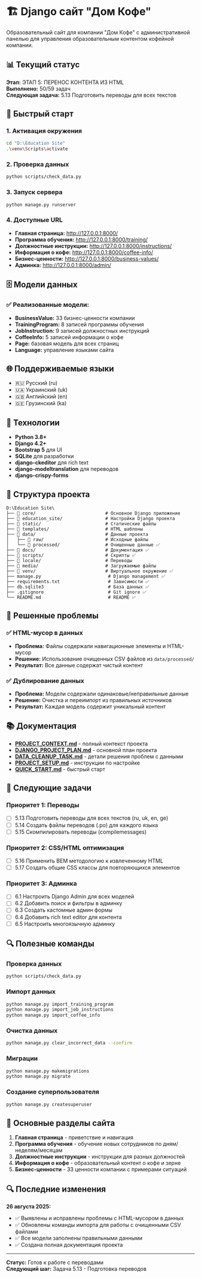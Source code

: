 # 🏗️ Django сайт "Дом Кофе"

Образовательный сайт для компании "Дом Кофе" с административной панелью для управления образовательным контентом кофейной компании.

## 📊 Текущий статус

**Этап:** ЭТАП 5: ПЕРЕНОС КОНТЕНТА ИЗ HTML  
**Выполнено:** 50/59 задач  
**Следующая задача:** 5.13 Подготовить переводы для всех текстов

## 🚀 Быстрый старт

### 1. Активация окружения
```bash
cd "D:\Education Site"
.\venv\Scripts\activate
```

### 2. Проверка данных
```bash
python scripts/check_data.py
```

### 3. Запуск сервера
```bash
python manage.py runserver
```

### 4. Доступные URL
- **Главная страница:** http://127.0.0.1:8000/
- **Программа обучения:** http://127.0.0.1:8000/training/
- **Должностные инструкции:** http://127.0.0.1:8000/instructions/
- **Информация о кофе:** http://127.0.0.1:8000/coffee-info/
- **Бизнес-ценности:** http://127.0.0.1:8000/business-values/
- **Админка:** http://127.0.0.1:8000/admin/

## 🗄️ Модели данных

### ✅ Реализованные модели:
- **BusinessValue:** 33 бизнес-ценности компании
- **TrainingProgram:** 8 записей программы обучения
- **JobInstruction:** 9 записей должностных инструкций
- **CoffeeInfo:** 5 записей информации о кофе
- **Page:** базовая модель для всех страниц
- **Language:** управление языками сайта

## 🌐 Поддерживаемые языки

- 🇷🇺 Русский (ru)
- 🇺🇦 Украинский (uk) 
- 🇬🇧 Английский (en)
- 🇬🇪 Грузинский (ka)

## 🔧 Технологии

- **Python 3.8+**
- **Django 4.2+**
- **Bootstrap 5** для UI
- **SQLite** для разработки
- **django-ckeditor** для rich text
- **django-modeltranslation** для переводов
- **django-crispy-forms**

## 📁 Структура проекта

```
D:\Education Site\
├── 📁 core/                          # Основное Django приложение
├── 📁 education_site/                # Настройки Django проекта
├── 📁 static/                        # Статические файлы
├── 📁 templates/                     # HTML шаблоны
├── 📁 data/                          # Данные проекта
│   ├── 📁 raw/                       # Исходные файлы
│   └── 📁 processed/                 # Очищенные данные ✅
├── 📁 docs/                          # Документация ✅
├── 📁 scripts/                       # Скрипты ✅
├── 📁 locale/                        # Переводы
├── 📁 media/                         # Загружаемые файлы
├── 📁 venv/                          # Виртуальное окружение ✅
├── manage.py                         # Django management ✅
├── requirements.txt                  # Зависимости ✅
├── db.sqlite3                        # База данных ✅
├── .gitignore                        # Git ignore ✅
└── README.md                         # README ✅
```

## 🚨 Решенные проблемы

### ✅ HTML-мусор в данных
- **Проблема:** Файлы содержали навигационные элементы и HTML-мусор
- **Решение:** Использование очищенных CSV файлов из `data/processed/`
- **Результат:** Все данные содержат чистый контент

### ✅ Дублирование данных
- **Проблема:** Модели содержали одинаковые/неправильные данные
- **Решение:** Очистка и переимпорт из правильных источников
- **Результат:** Каждая модель содержит уникальный контент

## 📚 Документация

- **[PROJECT_CONTEXT.md](docs/PROJECT_CONTEXT.md)** - полный контекст проекта
- **[DJANGO_PROJECT_PLAN.md](docs/DJANGO_PROJECT_PLAN.md)** - основной план проекта
- **[DATA_CLEANUP_TASK.md](docs/DATA_CLEANUP_TASK.md)** - детали решения проблем с данными
- **[PROJECT_SETUP.md](docs/PROJECT_SETUP.md)** - инструкции по настройке
- **[QUICK_START.md](docs/QUICK_START.md)** - быстрый старт

## 🎯 Следующие задачи

### Приоритет 1: Переводы
- [ ] 5.13 Подготовить переводы для всех текстов (ru, uk, en, ge)
- [ ] 5.14 Создать файлы переводов (.po) для каждого языка
- [ ] 5.15 Скомпилировать переводы (compilemessages)

### Приоритет 2: CSS/HTML оптимизация
- [ ] 5.16 Применить BEM методологию к извлеченному HTML
- [ ] 5.17 Создать общие CSS классы для повторяющихся элементов

### Приоритет 3: Админка
- [ ] 6.1 Настроить Django Admin для всех моделей
- [ ] 6.2 Добавить поиск и фильтры в админку
- [ ] 6.3 Создать кастомные админ формы
- [ ] 6.4 Добавить rich text editor для контента
- [ ] 6.5 Настроить многоязычную админку

## 🔍 Полезные команды

### Проверка данных
```bash
python scripts/check_data.py
```

### Импорт данных
```bash
python manage.py import_training_program
python manage.py import_job_instructions
python manage.py import_coffee_info
```

### Очистка данных
```bash
python manage.py clear_incorrect_data --confirm
```

### Миграции
```bash
python manage.py makemigrations
python manage.py migrate
```

### Создание суперпользователя
```bash
python manage.py createsuperuser
```

## 📱 Основные разделы сайта

1. **Главная страница** - приветствие и навигация
2. **Программа обучения** - обучение новых сотрудников по дням/неделям/месяцам
3. **Должностные инструкции** - инструкции для разных должностей
4. **Информация о кофе** - образовательный контент о кофе и зерне
5. **Бизнес-ценности** - 33 ценности компании с примерами ситуаций

## 🔍 Последние изменения

**26 августа 2025:**
- ✅ Выявлены и исправлены проблемы с HTML-мусором в данных
- ✅ Обновлены команды импорта для работы с очищенными CSV файлами
- ✅ Все модели заполнены правильными данными
- ✅ Создана полная документация проекта

---

**Статус:** Готов к работе с переводами  
**Следующий шаг:** Задача 5.13 - Подготовка переводов
